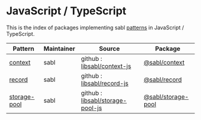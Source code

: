 # JavaScript / TypeScript

This is the index of packages implementing sabl [patterns](../README.md#patterns) in JavaScript / TypeScript.

|Pattern|Maintainer|Source|Package|
|-|-|-|-|
|[context](../patterns/context.md)|sabl|github : [libsabl/context-js](https://github.com/libsabl/context-js)|[@sabl/context](https://www.npmjs.com/package/@sabl/context)|
|[record](../patterns/record.md)|sabl|github : [libsabl/record-js](https://github.com/libsabl/record-js)|[@sabl/record](https://www.npmjs.com/package/@sabl/record)|
|[storage-pool](../patterns/storage-pool.md)|sabl|github : [libsabl/storage-pool-js](https://github.com/libsabl/storage-pool-js)|[@sabl/storage-pool](https://www.npmjs.com/package/@sabl/storage-pool)|